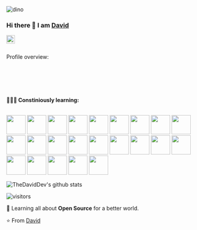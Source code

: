 <!--
**TheDavidDev/TheDavidDev** is a ✨ _special_ ✨ repository because its `README.md` (this file) appears on your GitHub profile.
-->
![dino](https://user-images.githubusercontent.com/51863978/91017931-2a6dba00-e5ef-11ea-9546-21130b69a6b8.gif)

### Hi there 👋 I am [David](https://TheDavidDev.github.io)

<a href="https://www.linkedin.com/in/TheDavidDev/">
  <img align="left" alt="TheDavidDev LinkdeIN" width="22px" src="https://cdn.jsdelivr.net/npm/simple-icons@v3/icons/linkedin.svg" />
</a>

</a>
<br>
<br>
<div><p>Profile overview: </p></div>
</br>
</br>

<br>
<br>

**👨🏻‍💻 Constiniously learning:** 
</br>
</br>

<code><a href="https://vscode/" target="_blank"><img height="50" src="https://www.vectorlogo.zone/logos/visualstudio_code/visualstudio_code-ar21.svg"></a></code>
<code><a href="https://html.org/" target="_blank"><img height="50" src="https://www.vectorlogo.zone/logos/w3_html5/w3_html5-ar21.svg"></a></code>
<code><a href="https://www.javascript.com/" target="_blank"><img height="50" src="https://www.vectorlogo.zone/logos/javascript/javascript-horizontal.svg"></a></code>
<code><a href="https://reactjs.org/" target="_blank"><img height="50" src="https://www.vectorlogo.zone/logos/reactjs/reactjs-ar21.svg"></a></code>
<code><a href="https://bootstrap.com/" target="_blank"><img height="50" src="https://www.vectorlogo.zone/logos/getbootstrap/getbootstrap-ar21.svg"></a></code>
<code><a href="https://www.json.com/" target="_blank"><img height="50" src="https://www.vectorlogo.zone/logos/json/json-ar21.svg"></a></code>
<code><a href="https://www.npm.com/" target="_blank"><img height="50" src="https://www.vectorlogo.zone/logos/npmjs/npmjs-ar21.svg"></a></code>
<code><a href="https://www.github.com/thedaviddev" target="_blank"><img height="50" src="https://www.vectorlogo.zone/logos/git-scm/git-scm-ar21.svg"></a></code>
<code><a href="https://www.ithubarg.com/" target="_blank"><img height="50" src="https://www.vectorlogo.zone/logos/github/github-ar21.svg"></a></code>
<code><a href="https://www.githublab.com/" target="_blank"><img height="50" src="https://www.vectorlogo.zone/logos/gitlab/gitlab-ar21.svg"></a></code>
<code><a href="https://node.org/" target="_blank"><img height="50" src="https://www.vectorlogo.zone/logos/nodejs/nodejs-horizontal.svg"></a></code>
<code><a href="https://www.mysql.com/" target="_blank"><img height="50" src="https://www.vectorlogo.zone/logos/mysql/mysql-icon.svg"></a></code>
<code><a href="https://netlify.com/" target="_blank"><img height="50" src="https://www.vectorlogo.zone/logos/netlify/netlify-icon.svg"></a></code>
<code><a href="https://heroku.com/" target="_blank"><img height="50" src="https://www.vectorlogo.zone/logos/heroku/heroku-ar21.svg"></a></code>
<code><a href="https://gatsby.com" target="_blank"><img height="50" src="https://www.vectorlogo.zone/logos/gatsbyjs/gatsbyjs-ar21.svg"></a></code>
<code><a href="https://php.com/" target="_blank"><img height="50" src="https://www.vectorlogo.zone/logos/php/php-ar21.svg"></a></code>
<code><a href="https://www.figma.com/" target="_blank"><img height="50" src="https://www.vectorlogo.zone/logos/figma/figma-ar21.svg"></a></code>
<code><a href="https://www.glitch.com/" target="_blank"><img height="50" src="https://www.vectorlogo.zone/logos/glitch/glitch-ar21.svg"></a></code>
<code><a href="https://axios.com/" target="_blank"><img height="50" src="https://www.vectorlogo.zone/logos/axios/axios-ar21.svg"></a></code>
<code><a href="https://rapidapi.com/" target="_blank"><img height="50" src="https://www.vectorlogo.zone/logos/rapidapi/rapidapi-icon.svg"></a></code>
<code><a href="https://travis.ci/" target="_blank"><img height="50" src="https://www.vectorlogo.zone/logos/travis-ci/travis-ci-ar21.svg"></a></code>
<code><a href="https://google.com/" target="_blank"><img height="50" src="https://www.vectorlogo.zone/logos/google/google-ar21.svg"></a></code>
<code><a href="https://graphql.com/" target="_blank"><img height="50" src="https://www.vectorlogo.zone/logos/graphql/graphql-ar21.svg"></a></code>







![TheDavidDev's github stats](https://github-readme-stats.vercel.app/api?username=TheDavidDev&show_icons=true)


 ![visitors](https://visitor-badge.laobi.icu/badge?page_id=TheDavidDev.TheDavidDev)
 
 🌱 Learning all about **Open Source** for a better world.

⭐️ From [David](https://github.com/TheDavidDev)
